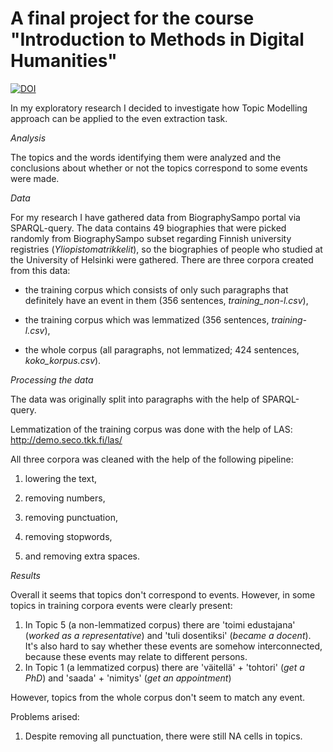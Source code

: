 # A final project for the course "Introduction to Methods in Digital Humanities"

[![DOI](https://zenodo.org/badge/220471862.svg)](https://zenodo.org/badge/latestdoi/220471862)

In my exploratory research I decided to investigate how Topic Modelling approach can be applied to the even extraction task.

_Analysis_

The topics and the words identifying them were analyzed and the conclusions about whether or not the topics correspond to some events were made.

_Data_

For my research I have gathered data from BiographySampo portal via SPARQL-query. The data contains 49 biographies that were picked randomly from BiographySampo subset regarding Finnish university registries (_Yliopistomatrikkelit_), so the biographies of people who studied at the University of Helsinki were gathered. There are three corpora created from this data:

- the training corpus which consists of only such paragraphs that definitely have an event in them (356 sentences, _training_non-l.csv_),

- the training corpus which was lemmatized (356 sentences, _training-l.csv_),

- the whole corpus (all paragraphs, not lemmatized; 424 sentences, _koko_korpus.csv_).

_Processing the data_

The data was originally split into paragraphs with the help of SPARQL-query.

Lemmatization of the training corpus was done with the help of LAS:
http://demo.seco.tkk.fi/las/

All three corpora was cleaned with the help of the following pipeline:

1)    lowering the text,

2)    removing numbers,

3)    removing punctuation,

4)    removing stopwords,

5)    and removing extra spaces.

_Results_

Overall it seems that topics don't correspond to events. However, in some topics in training corpora events were clearly present:
1) In Topic 5 (a non-lemmatized corpus) there are 'toimi edustajana' (_worked as a representative_) and 'tuli dosentiksi' (_became a docent_). It's also hard to say whether these events are somehow interconnected, because these events may relate to different persons.
2) In Topic 1 (a lemmatized corpus) there are 'väitellä' + 'tohtori' (_get a PhD_) and 'saada' + 'nimitys' (_get an appointment_)

However, topics from the whole corpus don't seem to match any event.

Problems arised:
1. Despite removing all punctuation, there were still NA cells in topics.
